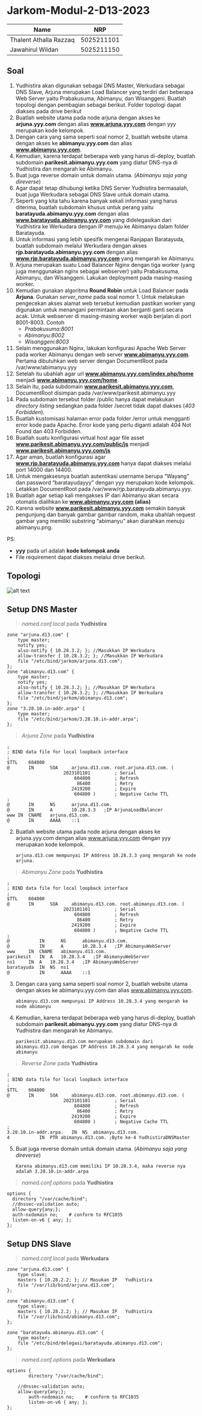 # Jarkom-Modul-2-D13-2023

<table>
<tbody>
  <thead>
    <tr>
      <th>Name</th>
      <th>NRP</th>
    </tr>
  </thead>
  <tbody>
    <tr>
      <td>Thalent Athalla Razzaq</td>
      <td>5025211101</td>
    </tr>
    <tr>
      <td> Jawahirul Wildan </td>
      <td> 5025211150 </td>
  </tbody>
</table>

## Soal
1. Yudhistira akan digunakan sebagai DNS Master, Werkudara sebagai DNS Slave, Arjuna merupakan Load Balancer yang terdiri dari beberapa Web Server yaitu Prabakusuma, Abimanyu, dan Wisanggeni. Buatlah topologi dengan pembagian sebagai berikut. Folder topologi dapat diakses pada drive berikut
2. Buatlah website utama pada node arjuna dengan akses ke **arjuna.yyy.com** dengan alias **www.arjuna.yyy.com** dengan yyy merupakan kode kelompok.
3. Dengan cara yang sama seperti soal nomor 2, buatlah website utama dengan akses ke **abimanyu.yyy.com** dan alias **www.abimanyu.yyy.com**.
4. Kemudian, karena terdapat beberapa web yang harus di-deploy, buatlah subdomain **parikesit.abimanyu.yyy.com** yang diatur DNS-nya di Yudhistira dan mengarah ke Abimanyu.
5. Buat juga reverse domain untuk domain utama. (_Abimanyu saja yang direverse_)
6. Agar dapat tetap dihubungi ketika DNS Server Yudhistira bermasalah, buat juga Werkudara sebagai DNS Slave untuk domain utama.
7. Seperti yang kita tahu karena banyak sekali informasi yang harus diterima, buatlah subdomain khusus untuk perang yaitu **baratayuda.abimanyu.yyy.com** dengan alias **www.baratayuda.abimanyu.yyy.com** yang didelegasikan dari Yudhistira ke Werkudara dengan IP menuju ke Abimanyu dalam folder Baratayuda.
8. Untuk informasi yang lebih spesifik mengenai Ranjapan Baratayuda, buatlah subdomain melalui Werkudara dengan akses **rjp.baratayuda.abimanyu.yyy.com** dengan alias **www.rjp.baratayuda.abimanyu.yyy.com** yang mengarah ke Abimanyu.
9. Arjuna merupakan suatu Load Balancer Nginx dengan tiga worker (yang juga menggunakan nginx sebagai webserver) yaitu Prabakusuma, Abimanyu, dan Wisanggeni. Lakukan deployment pada masing-masing worker.
10. Kemudian gunakan algoritma **Round Robin** untuk Load Balancer pada **Arjuna**. Gunakan _server_name_ pada soal nomor 1. Untuk melakukan pengecekan akses alamat web tersebut kemudian pastikan worker yang digunakan untuk menangani permintaan akan berganti ganti secara acak. Untuk webserver di masing-masing worker wajib berjalan di port 8001-8003. Contoh
    - _Prabakusuma:8001_
    - _Abimanyu:8002_
    - _Wisanggeni:8003_
11. Selain menggunakan Nginx, lakukan konfigurasi Apache Web Server pada worker Abimanyu dengan web server **www.abimanyu.yyy.com**. Pertama dibutuhkan web server dengan DocumentRoot pada /var/www/abimanyu.yyy
12. Setelah itu ubahlah agar url **www.abimanyu.yyy.com/index.php/home** menjadi **www.abimanyu.yyy.com/home**.
13. Selain itu, pada subdomain **www.parikesit.abimanyu.yyy.com**, DocumentRoot disimpan pada /var/www/parikesit.abimanyu.yyy
14. Pada subdomain tersebut folder /public hanya dapat melakukan _directory listing_ sedangkan pada folder /secret tidak dapat diakses (_403 Forbidden_).
15. Buatlah kustomisasi halaman error pada folder /error untuk mengganti error kode pada Apache. Error kode yang perlu diganti adalah 404 Not Found dan 403 Forbidden.
16. Buatlah suatu konfigurasi virtual host agar file asset **www.parikesit.abimanyu.yyy.com/public/js** menjadi **www.parikesit.abimanyu.yyy.com/js**
17. Agar aman, buatlah konfigurasi agar **www.rjp.baratayuda.abimanyu.yyy.com** hanya dapat diakses melalui port 14000 dan 14400.
18. Untuk mengaksesnya buatlah autentikasi username berupa “Wayang” dan password “baratayudayyy” dengan yyy merupakan kode kelompok. Letakkan DocumentRoot pada /var/www/rjp.baratayuda.abimanyu.yyy.
19. Buatlah agar setiap kali mengakses IP dari Abimanyu akan secara otomatis dialihkan ke **www.abimanyu.yyy.com (alias)**
20. Karena website **www.parikesit.abimanyu.yyy.com** semakin banyak pengunjung dan banyak gambar gambar random, maka ubahlah request gambar yang memiliki substring “abimanyu” akan diarahkan menuju abimanyu.png.

PS:

- **yyy** pada url adalah **kode kelompok anda**
- File requirement dapat diakses melalui drive berikut.

## Topologi

![alt text](./images/topologi.png)

## Setup DNS Master
> _named.conf.local_ pada **Yudhistira**

```vim
zone "arjuna.d13.com" {
	type master;
	notify yes;
	also-notify { 10.28.3.2; }; //Masukkan IP Werkudara
	allow-transfer { 10.28.3.2; }; //Masukkan IP Werkudara
	file "/etc/bind/jarkom/arjuna.d13.com";
};
zone "abimanyu.d13.com" {
	type master;
	notify yes;
	also-notify { 10.28.3.2; }; //Masukkan IP Werkudara
	allow-transfer { 10.28.3.2; }; //Masukkan IP Werkudara
	file "/etc/bind/jarkom/abimanyu.d13.com";
};
zone "3.28.10.in-addr.arpa" {
    type master;
    file "/etc/bind/jarkom/3.28.10.in-addr.arpa";
};
```

> _Arjuna Zone_ pada **Yudhistira**

```vim
;
; BIND data file for local loopback interface
;
$TTL    604800
@       IN      SOA     arjuna.d13.com. root.arjuna.d13.com. (
                     2023101101         ; Serial
                         604800         ; Refresh
                          86400         ; Retry
                        2419200         ; Expire
                         604800 )       ; Negative Cache TTL
;
@       IN      NS      arjuna.d13.com.
@       IN      A       10.28.3.3	;IP ArjunaLoadBalancer
www	IN	CNAME	arjuna.d13.com.
@       IN      AAAA    ::1 
```

2. Buatlah website utama pada node arjuna dengan akses ke arjuna.yyy.com dengan alias www.arjuna.yyy.com dengan yyy merupakan kode kelompok.

    `arjuna.d13.com mempunyai IP Address 10.28.3.3 yang mengarah ke node arjuna.`

> _Abimanyu Zone_ pada **Yudhistira**

```vim
;
; BIND data file for local loopback interface
;
$TTL    604800
@       IN      SOA     abimanyu.d13.com. root.abimanyu.d13.com. (
                     2023101101         ; Serial
                         604800         ; Refresh
                          86400         ; Retry
                        2419200         ; Expire
                         604800 )       ; Negative Cache TTL
;
@       	IN      NS      abimanyu.d13.com.
@       	IN      A       10.28.3.4	;IP AbimanyuWebServer
www		IN	CNAME	abimanyu.d13.com.
parikesit	IN	A	10.28.3.4	;IP AbimanyuWebServer
ns1		IN	A	10.28.3.4	;IP AbimanyuWebServer
baratayuda	IN	NS	ns1
@       	IN      AAAA    ::1
```

3. Dengan cara yang sama seperti soal nomor 2, buatlah website utama dengan akses ke abimanyu.yyy.com dan alias www.abimanyu.yyy.com.
  
    `abimanyu.d13.com mempunyai IP Address 10.28.3.4 yang mengarah ke node abimanyu`

4. Kemudian, karena terdapat beberapa web yang harus di-deploy, buatlah subdomain **parikesit.abimanyu.yyy.com** yang diatur DNS-nya di Yudhistira dan mengarah ke Abimanyu.

    `parikesit.abimanyu.d13.com merupakan subdomain dari abimanyu.d13.com dengan IP Address 10.28.3.4 yang mengarah ke node abimanyu`

> _Reverse Zone_ pada **Yudhistira**

```vim
;
; BIND data file for local loopback interface
;
$TTL    604800
@       IN      SOA     abimanyu.d13.com. root.abimanyu.d13.com. (
                     2023101101         ; Serial
                         604800         ; Refresh
                          86400         ; Retry
                        2419200         ; Expire
                         604800 )       ; Negative Cache TTL
;
3.28.10.in-addr.arpa.	IN	NS	abimanyu.d13.com.
4			IN	PTR	abimanyu.d13.com. ;Byte ke-4 YudhistiraDNSMaster
```

5. Buat juga reverse domain untuk domain utama. (_Abimanyu saja yang direverse_)
   
   `Karena abimanyu.d13.com memiliki IP 10.28.3.4, maka reverse nya adalah 3.28.10.in-addr.arpa`

> _named.conf.options_ pada **Yudhistira**

```vim
options {
  directory "/var/cache/bind";
  //dnssec-validation auto;
  allow-query{any;};
  auth-nxdomain no;    # conform to RFC1035
  listen-on-v6 { any; };
};
```

## Setup DNS Slave
> _named.conf.local_ pada **Werkudara**

```vim
zone "arjuna.d13.com" {
	type slave;
	masters { 10.28.2.2; }; // Masukan IP	Yudhistira
	file "/var/lib/bind/arjuna.d13.com";
};

zone "abimanyu.d13.com" {
	type slave;
	masters { 10.28.2.2; }; // Masukan IP	Yudhistira
	file "/var/lib/bind/abimanyu.d13.com";
};

zone "baratayuda.abimanyu.d13.com" {
	type master;
	file "/etc/bind/delegasi/baratayuda.abimanyu.d13.com";
};
```

> _named.conf.options_ pada **Werkudara**

```vim
options {
        directory "/var/cache/bind";

	//dnssec-validation auto;
	allow-query{any;};
        auth-nxdomain no;    # conform to RFC1035
        listen-on-v6 { any; };
};
```